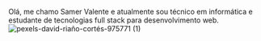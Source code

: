Olá, me chamo Samer Valente e atualmente sou técnico em informática e estudante de tecnologias full stack para desenvolvimento web.
![pexels-david-riaño-cortés-975771 (1)](https://user-images.githubusercontent.com/90073210/165863548-04eb1318-5baa-414d-af0b-6608351868b0.jpg)
